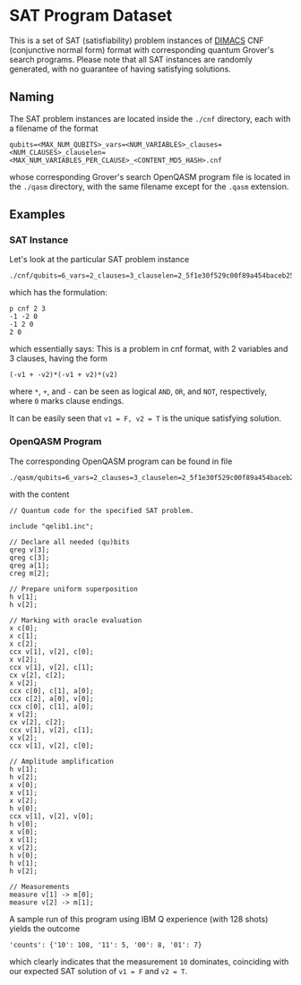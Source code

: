 # SAT Program Dataset

This is a set of SAT (satisfiability) problem instances of [DIMACS](http://people.sc.fsu.edu/~jburkardt/data/cnf/cnf.html) CNF (conjunctive normal form) format with corresponding quantum Grover's search programs. Please note that all SAT instances are randomly generated, with no guarantee of having satisfying solutions.

## Naming

The SAT problem instances are located inside the `./cnf` directory, each with a filename of the format

    qubits=<MAX_NUM_QUBITS>_vars=<NUM_VARIABLES>_clauses=<NUM_CLAUSES>_clauselen=<MAX_NUM_VARIABLES_PER_CLAUSE>_<CONTENT_MD5_HASH>.cnf

whose corresponding Grover's search OpenQASM program file is located in the `./qasm` directory, with the same filename except for the `.qasm` extension.

## Examples

### SAT Instance

Let's look at the particular SAT problem instance

    ./cnf/qubits=6_vars=2_clauses=3_clauselen=2_5f1e30f529c00f89a454baceb259298e.cnf

which has the formulation:

    p cnf 2 3
    -1 -2 0
    -1 2 0
    2 0

which essentially says: This is a problem in cnf format, with 2 variables and 3 clauses, having the form

    (-v1 + -v2)*(-v1 + v2)*(v2)

where `*`, `+`, and `-` can be seen as logical `AND`, `OR`, and `NOT`, respectively, where `0` marks clause endings.

It can be easily seen that `v1 = F, v2 = T` is the unique satisfying solution.

### OpenQASM Program

The corresponding OpenQASM program can be found in file

    ./qasm/qubits=6_vars=2_clauses=3_clauselen=2_5f1e30f529c00f89a454baceb259298e.qasm

with the content

    // Quantum code for the specified SAT problem.
    
    include "qelib1.inc";
    
    // Declare all needed (qu)bits
    qreg v[3];
    qreg c[3];
    qreg a[1];
    creg m[2];
    
    // Prepare uniform superposition
    h v[1];
    h v[2];
    
    // Marking with oracle evaluation
    x c[0];
    x c[1];
    x c[2];
    ccx v[1], v[2], c[0];
    x v[2];
    ccx v[1], v[2], c[1];
    cx v[2], c[2];
    x v[2];
    ccx c[0], c[1], a[0];
    ccx c[2], a[0], v[0];
    ccx c[0], c[1], a[0];
    x v[2];
    cx v[2], c[2];
    ccx v[1], v[2], c[1];
    x v[2];
    ccx v[1], v[2], c[0];
    
    // Amplitude amplification
    h v[1];
    h v[2];
    x v[0];
    x v[1];
    x v[2];
    h v[0];
    ccx v[1], v[2], v[0];
    h v[0];
    x v[0];
    x v[1];
    x v[2];
    h v[0];
    h v[1];
    h v[2];
    
    // Measurements
    measure v[1] -> m[0];
    measure v[2] -> m[1];

A sample run of this program using IBM Q experience (with 128 shots) yields the outcome

    'counts': {'10': 108, '11': 5, '00': 8, '01': 7}

which clearly indicates that the measurement `10` dominates, coinciding with our expected SAT solution of `v1 = F` and `v2 = T`.
